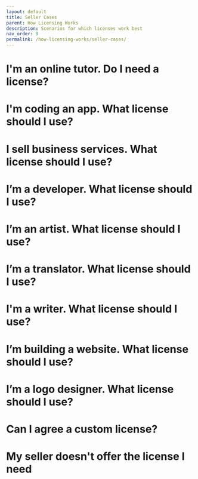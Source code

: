 ```yaml
---
layout: default
title: Seller Cases
parent: How Licensing Works
description: Scenarios for which licenses work best
nav_order: 9
permalink: /how-licensing-works/seller-cases/
---
```


# I'm an online tutor. Do I need a license?
# I'm coding an app. What license should I use?
# I sell business services. What license should I use?
# I’m a developer. What license should I use?
# I’m an artist. What license should I use?
# I’m a translator. What license should I use?
# I'm a writer. What license should I use?
# I’m building a website. What license should I use?
# I’m a logo designer. What license should I use?
# Can I agree a custom license?
# My seller doesn't offer the license I need